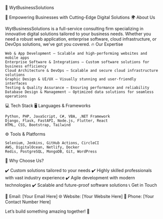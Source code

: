 🏢 WytBusinessSolutions

🚀 Empowering Businesses with Cutting-Edge Digital Solutions
🌍 About Us

WytBusinessSolutions is a full-service consulting firm specializing in innovative digital solutions tailored to your business needs. Whether you need a robust web application, enterprise software, cloud infrastructure, or DevOps solutions, we've got you covered.
🔥 Our Expertise

    Web & App Development – Scalable and high-performing websites and mobile apps
    Enterprise Software & Integrations – Custom software solutions for business efficiency
    Cloud Architecture & DevOps – Scalable and secure cloud infrastructure solutions
    Graphic Design & UI/UX – Visually stunning and user-friendly interfaces
    Testing & Quality Assurance – Ensuring performance and reliability
    Database Design & Management – Optimized data solutions for seamless operations

💻 Tech Stack
🖥️ Languages & Frameworks

    Python, PHP, JavaScript, C#, VBA, .NET Framework
    Django, Flask, FastAPI, Node.js, Flutter, React
    HTML, CSS, Bootstrap, Tailwind

⚙️ Tools & Platforms

    Selenium, Jenkins, GitHub Actions, CircleCI
    AWS, DigitalOcean, Netlify, Docker
    Redis, PostgreSQL, MongoDB, Git, WordPress

🚀 Why Choose Us?

✔️ Custom solutions tailored to your needs
✔️ Highly skilled professionals with vast industry experience
✔️ Agile development with modern technologies
✔️ Scalable and future-proof software solutions
📞 Get in Touch

📧 Email: [Your Email Here]
🌐 Website: [Your Website Here]
📱 Phone: [Your Contact Number Here]

Let’s build something amazing together! 🚀
